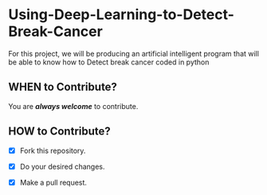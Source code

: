 # Using-Deep-Learning-to-Detect-Break-Cancer
For this project, we will be producing an artificial intelligent program that will be able to know how to Detect break cancer coded in python <br />


## WHEN to Contribute? ##
You are ***always welcome*** to contribute.

## HOW to Contribute? ##
- [x] Fork this repository.
- [x] Do your desired changes.
- [x] Make a pull request.

